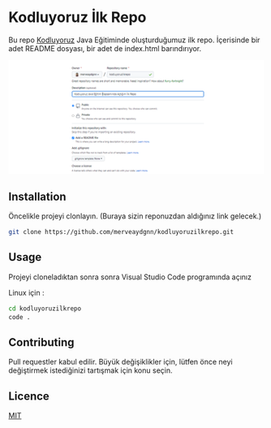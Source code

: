 # Kodluyoruz İlk Repo
Bu repo [Kodluyoruz](https://kodluyoruz.org/?gclid=CjwKCAjw4JWZBhApEiwAtJUN0OUMq5QlkCcLtqtuA7xZ7fTCrTNxRGGKrNdgIwE5YxEmqDYRYavFZxoCS9YQAvD_BwE) Java Eğitiminde oluşturduğumuz ilk repo. İçerisinde bir adet README dosyası, bir adet de index.html barındırıyor.

![img](image.png)

## Installation

Öncelikle projeyi clonlayın. (Buraya sizin reponuzdan aldığınız link gelecek.)

```bash
git clone https://github.com/merveaydgnn/kodluyoruzilkrepo.git
```
## Usage
Projeyi cloneladıktan sonra sonra Visual Studio Code programında açınız

Linux için :

```bash 
cd kodluyoruzilkrepo
code .
```
## Contributing

Pull requestler kabul edilir. Büyük değişiklikler için, lütfen önce neyi değiştirmek istediğinizi tartışmak için konu seçin.

## Licence

[MIT](https://opensource.org/licenses/MIT)
